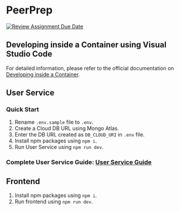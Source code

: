 # PeerPrep

[![Review Assignment Due Date](https://classroom.github.com/assets/deadline-readme-button-24ddc0f5d75046c5622901739e7c5dd533143b0c8e959d652212380cedb1ea36.svg)](https://classroom.github.com/a/jhSo0Xzm)

## Developing inside a Container using Visual Studio Code

For detailed information, please refer to the official documentation on [Developing inside a Container](https://code.visualstudio.com/docs/devcontainers/containers).

## User Service

### Quick Start
1. Rename `.env.sample` file to `.env`.
2. Create a Cloud DB URL using Mongo Atlas.
3. Enter the DB URL created as `DB_CLOUD_URI` in `.env` file.
4. Install npm packages using `npm i`.
5. Run User Service using `npm run dev`.

### Complete User Service Guide: [User Service Guide](./user-service/README.md)

## Frontend

1. Install npm packages using `npm i`.
2. Run frontend using `npm run dev`.
